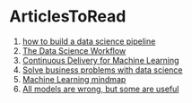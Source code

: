# ArticlesToRead

1. [how to build a data science pipeline](https://towardsdatascience.com/how-to-build-a-data-science-pipeline-f24341848045)<br>
2. [The Data Science Workflow](https://towardsdatascience.com/the-data-science-workflow-43859db0415)<br>
3. [Continuous Delivery for Machine Learning](https://martinfowler.com/articles/cd4ml.html)
4. [Solve business problems with data science](https://medium.com/@jameschen_78678/solve-business-problems-with-data-science-155534b1995d)
5. [Machine Learning mindmap](https://www.datasciencecentral.com/profiles/blogs/machine-learning-mindmap)
6. [All models are wrong, but some are useful](https://www.datasciencecentral.com/profiles/blogs/does-all-models-are-wrong-but-some-are-useful-quote-apply-to)
